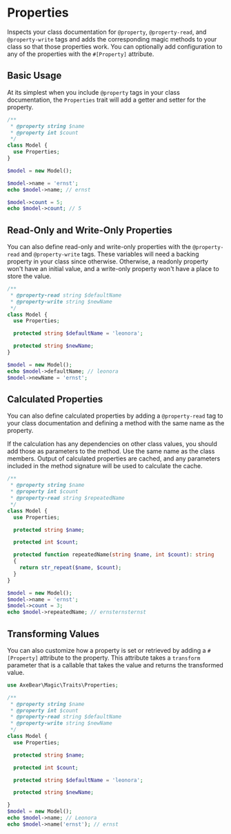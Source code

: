 # Properties

Inspects your class documentation for `@property`, `@property-read`, and `@property-write` tags and adds the corresponding magic methods to your class so that those properties work. You can optionally add configuration to any of the properties with the `#[Property]` attribute.

## Basic Usage

At its simplest when you include `@property` tags in your class documentation, the `Properties` trait will add a getter and setter for the property.

```php
/**
 * @property string $name
 * @property int $count
 */
class Model {
  use Properties;
}

$model = new Model();

$model->name = 'ernst';
echo $model->name; // ernst

$model->count = 5;
echo $model->count; // 5
```

## Read-Only and Write-Only Properties

You can also define read-only and write-only properties with the `@property-read` and `@property-write` tags. These variables will need a backing property in your class since otherwise. Otherwise, a readonly property won't have an initial value, and a write-only property won't have a place to store the value.

```php
/**
 * @property-read string $defaultName
 * @property-write string $newName
 */
class Model {
  use Properties;

  protected string $defaultName = 'leonora';

  protected string $newName;
}

$model = new Model();
echo $model->defaultName; // leonora
$model->newName = 'ernst';
```

## Calculated Properties

You can also define calculated properties by adding a `@property-read` tag to your class documentation and defining a method with the same name as the property.

If the calculation has any dependencies on other class values, you should add those as parameters to the method. Use the same name as the class members. Output of calculated properties are cached, and any parameters included in the method signature will be used to calculate the cache.

```php
/**
 * @property string $name
 * @property int $count
 * @property-read string $repeatedName
 */
class Model {
  use Properties;

  protected string $name;

  protected int $count;

  protected function repeatedName(string $name, int $count): string
  {
    return str_repeat($name, $count);
  }
}

$model = new Model();
$model->name = 'ernst';
$model->count = 3;
echo $model->repeatedName; // ernsternsternst
```

## Transforming Values

You can also customize how a property is set or retrieved by adding a `#[Property]` attribute to the property. This attribute takes a `transform` parameter that is a callable that takes the value and returns the transformed value.

```php
use AxeBear\Magic\Traits\Properties;

/**
 * @property string $name
 * @property int $count
 * @property-read string $defaultName
 * @property-write string $newName
 */
class Model {
  use Properties;

  protected string $name;

  protected int $count;

  protected string $defaultName = 'leonora';

  protected string $newName;

}
$model = new Model();
echo $model->name; // Leonora
echo $model->name('ernst'); // ernst
```
